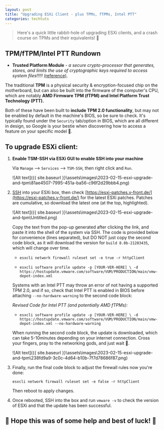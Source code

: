 ```yaml
---
layout: post
title: "Upgrading ESXi Client - plus TPMs, fTPMs, Intel PTT"
categories: techtuts
---
```


> Here's a quick little rabbit-hole of upgrading ESXi clients, and a crash course on TPMs and their equivalents! 💛

## TPM/fTPM/Intel PTT Rundown

- **Trusted Platform Module** - *a secure crypto-processor that generates, stores, and limits the use of cryptographic keys required to access system files!!!!!* [(reference)](https://www.onlogic.com/company/io-hub/tpm-for-windows-11-what-is-it-and-what-about-intel-ptt-and-amd-ftpm/).

The traditional **TPM** is a physical security & encryption-focused chip on the motherboard, but can also be built into the firmware of the computer's CPU, which are notably **AMD Firmware TPM (fTPM) and Intel Platform Trust Technology (PTT).**

Both of these have been built to **include TPM 2.0 functionality**, but may not be enabled by default in the machine's BIOS, so be sure to check. It's typically found under the `Security` tab/option in BIOS, which are all different in design, so Google is your bestie when discovering how to access a feature on your specific model 🤪.

## To upgrade ESXi client:

1. **Enable TSM-SSH via ESXi GUI to enable SSH into your machine**

    Via `Manage` --> `Services` --> `TSM-SSH`, then right click and `Run`.
    
    ![Alt text]({{ site.baseurl }}\assets\images\2023-02-15-esxi-upgrade-and-tpm\81ae4507-7995-451a-ba56-c96f2d29bbb4.png)

2. [SSH](https://www.tomshardware.com/how-to/use-ssh-connect-to-remote-computer) into your ESXi box, then check [https://esxi-patches.v-front.de/](https://esxi-patches.v-front.de/) for the latest ESXi patches. Patches are cumulative, so download the latest one (at the top, highlighted).

    ![Alt text]({{ site.baseurl }}\assets\images\2023-02-15-esxi-upgrade-and-tpm\Untitled.png)

    Copy the text from the pop-up generated after clicking the link, and paste it into the shell of the system via SSH. The code is provided below for convenience (lines separated), but DO NOT just copy the second code block, as it will download the version for `build 8.0b-21203435`, which will change over time.

    - `esxcli network firewall ruleset set -e true -r httpClient`

    - `esxcli software profile update -p [YOUR-VER-HERE] \ -d https://hostupdate.vmware.com/software/VUM/PRODUCTION/main/vmw-depot-index.xml`

    Systems with an Intel PTT may throw an error of not having a supported TPM 2.0, and if so, check that Intel PTT is enabled in BIOS before attaching `--no-hardware-warning` to the second code block:

    *Revised Code for Intel PTT (and potentially AMD fTPMs):*

    - `esxcli software profile update -p [YOUR-VER-HERE] \ -d https://hostupdate.vmware.com/software/VUM/PRODUCTION/main/vmw-depot-index.xml --no-hardware-warning`

    When running the second code block, the update is downloaded, which can take 5-10minutes depending on your internet connection. Cross your fingers, pray to the networking gods, and just wait 🙏.

    ![Alt text]({{ site.baseurl }}\assets\images\2023-02-15-esxi-upgrade-and-tpm\238fd9a9-3c0c-4d64-b10b-7f7d78686f87.png)

3. Finally, run the final code block to adjust the firewall rules now you're done:

    `esxcli network firewall ruleset set -e false -r httpClient`

    Then reboot to apply changes.

4. Once rebooted, SSH into the box and run `vmware -v` to check the version of ESXi and that the update has been successful.

## 💛 Hope this was of some help and best of luck! 💛